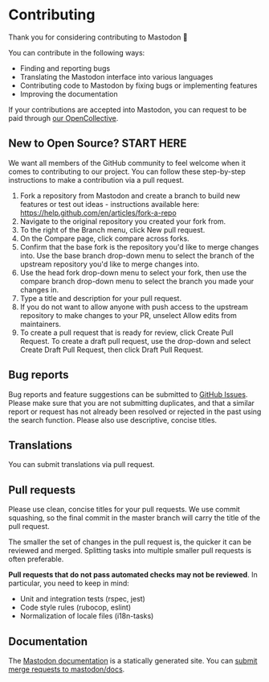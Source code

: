 Contributing
============

Thank you for considering contributing to Mastodon 🐘

You can contribute in the following ways:

- Finding and reporting bugs
- Translating the Mastodon interface into various languages
- Contributing code to Mastodon by fixing bugs or implementing features
- Improving the documentation

If your contributions are accepted into Mastodon, you can request to be paid through [our OpenCollective](https://opencollective.com/mastodon).

## New to Open Source? START HERE

We want all members of the GitHub community to feel welcome when it comes to contributing to our project. You can follow these step-by-step instructions to make a contribution via a pull request.

1. Fork a repository from Mastodon and create a branch to build new features or test out ideas - instructions available here: https://help.github.com/en/articles/fork-a-repo
2. Navigate to the original repository you created your fork from.
3. To the right of the Branch menu, click New pull request.
4. On the Compare page, click compare across forks.
5. Confirm that the base fork is the repository you'd like to merge changes into. Use the base branch drop-down menu to select the branch of the upstream repository you'd like to merge changes into.
6. Use the head fork drop-down menu to select your fork, then use the compare branch drop-down menu to select the branch you made your changes in.
7. Type a title and description for your pull request.
8. If you do not want to allow anyone with push access to the upstream repository to make changes to your PR, unselect Allow edits from maintainers.
9. To create a pull request that is ready for review, click Create Pull Request. To create a draft pull request, use the drop-down and select Create Draft Pull Request, then click Draft Pull Request.

## Bug reports

Bug reports and feature suggestions can be submitted to [GitHub Issues](https://github.com/tootsuite/mastodon/issues). Please make sure that you are not submitting duplicates, and that a similar report or request has not already been resolved or rejected in the past using the search function. Please also use descriptive, concise titles.

## Translations

You can submit translations via pull request.

## Pull requests

Please use clean, concise titles for your pull requests. We use commit squashing, so the final commit in the master branch will carry the title of the pull request.

The smaller the set of changes in the pull request is, the quicker it can be reviewed and merged. Splitting tasks into multiple smaller pull requests is often preferable.

**Pull requests that do not pass automated checks may not be reviewed**. In particular, you need to keep in mind:

- Unit and integration tests (rspec, jest)
- Code style rules (rubocop, eslint)
- Normalization of locale files (i18n-tasks)

## Documentation

The [Mastodon documentation](https://docs.joinmastodon.org) is a statically generated site. You can [submit merge requests to mastodon/docs](https://source.joinmastodon.org/mastodon/docs).

